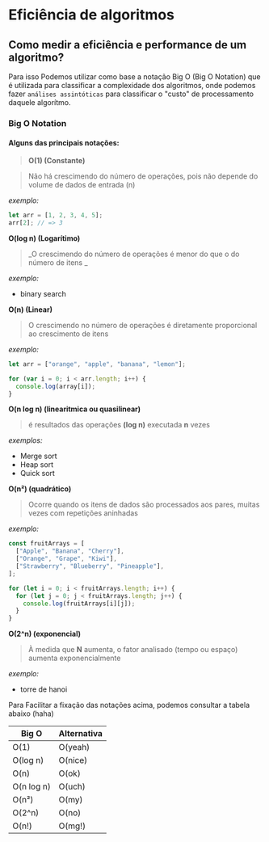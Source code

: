 # Eficiência de algoritmos

## Como medir a eficiência e performance de um algoritmo?

Para isso Podemos utilizar como base a notação Big O (Big O Notation) que é utilizada para classificar a complexidade dos algoritmos, onde podemos fazer `análises assintóticas` para classificar o "custo" de processamento daquele algorítmo.

### Big O Notation
#### Alguns das principais notações:

> **O(1) (Constante)**

> Não há crescimendo do número de operações, pois não depende do volume de dados de entrada (n)

_exemplo:_

```js
let arr = [1, 2, 3, 4, 5];
arr[2]; // => 3
```

**O(log n) (Logarítimo)**

> _O crescimendo do número de operações é menor do que o do número de itens _

_exemplo:_

- binary search

**O(n) (Linear)**

> O crescimendo no número de operações é diretamente proporcional ao crescimento de itens

_exemplo:_

```js
let arr = ["orange", "apple", "banana", "lemon"];

for (var i = 0; i < arr.length; i++) {
  console.log(array[i]);
}
```

**O(n log n) (linearitmica ou quasilinear)**

> é resultados das operações **(log n)** executada **n** vezes

_exemplos:_

- Merge sort
- Heap sort
- Quick sort

**O(n²) (quadrático)**

> Ocorre quando os itens de dados são processados aos pares, muitas vezes com repetições aninhadas

_exemplo:_

```js
const fruitArrays = [
  ["Apple", "Banana", "Cherry"],
  ["Orange", "Grape", "Kiwi"],
  ["Strawberry", "Blueberry", "Pineapple"],
];

for (let i = 0; i < fruitArrays.length; i++) {
  for (let j = 0; j < fruitArrays.length; j++) {
    console.log(fruitArrays[i][j]);
  }
}
```

**O(2^n) (exponencial)**

> À medida que **N** aumenta, o fator analisado (tempo ou espaço) aumenta exponencialmente

_exemplo:_

- torre de hanoi

Para Facilitar a fixação das notações acima, podemos consultar a tabela abaixo (haha)

| Big O | Alternativa |
| -------- | -------- |
| O(1) | O(yeah) |
| O(log n) | O(nice) |
| O(n) | O(ok) |
| O(n log n) | O(uch) |
| O(n²) | O(my) |
| O(2^n) | O(no) |
| O(n!) | O(mg!) |